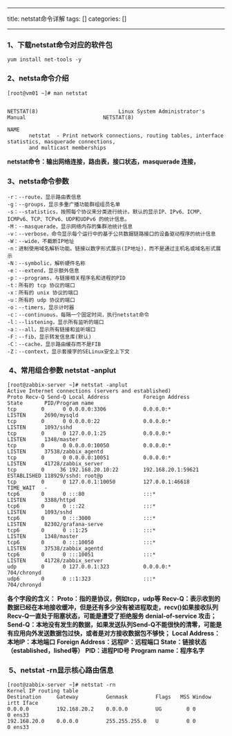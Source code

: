 
--- 
title:  netstat命令详解 
tags: []
categories: [] 

---
### 1、下载netstat命令对应的软件包

```
yum install net-tools -y

```

### 2、netsta命令介绍

```
[root@vm01 ~]# man netstat


NETSTAT(8)                          Linux System Administrator's Manual                         NETSTAT(8)

NAME
       netstat  - Print network connections, routing tables, interface statistics, masquerade connections,
       and multicast memberships

```

>  
 **netstat命令：输出网络连接，路由表，接口状态，masquerade 连接，** 


### 3、netsta命令参数

```
-r：--route，显示路由表信息
-g：--groups，显示多重广播功能群组组员名单
-s：--statistics，按照每个协议来分类进行统计。默认的显示IP、IPv6、ICMP、ICMPv6、TCP、TCPv6、UDP和UDPv6 的统计信息。
-M：--masquerade，显示网络内存的集群池统计信息
-v：--verbose，命令显示每个运行中的基于公共数据链路接口的设备驱动程序的统计信息
-W：--wide，不截断IP地址
-n：进制使用域名解析功能。链接以数字形式展示(IP地址)，而不是通过主机名或域名形式展示
-N：--symbolic，解析硬件名称
-e：--extend，显示额外信息
-p：--programs，与链接相关程序名和进程的PID
-t：所有的 tcp 协议的端口
-x：所有的 unix 协议的端口
-u：所有的 udp 协议的端口
-o：--timers，显示计时器
-c：--continuous，每隔一个固定时间，执行netstat命令
-l：--listening，显示所有监听的端口
-a：--all，显示所有链接和监听端口
-F：--fib，显示转发信息库(默认)
-C：--cache，显示路由缓存而不是FIB
-Z：--context，显示套接字的SELinux安全上下文
```

###  4、常用组合参数 netstat -anplut

```
[root@zabbix-server ~]# netstat -anplut
Active Internet connections (servers and established)
Proto Recv-Q Send-Q Local Address           Foreign Address         State       PID/Program name    
tcp        0      0 0.0.0.0:3306            0.0.0.0:*               LISTEN      2690/mysqld         
tcp        0      0 0.0.0.0:22              0.0.0.0:*               LISTEN      1093/sshd           
tcp        0      0 127.0.0.1:25            0.0.0.0:*               LISTEN      1348/master         
tcp        0      0 0.0.0.0:10050           0.0.0.0:*               LISTEN      37538/zabbix_agentd 
tcp        0      0 0.0.0.0:10051           0.0.0.0:*               LISTEN      41728/zabbix_server 
tcp        0     36 192.168.20.10:22        192.168.20.1:59621      ESTABLISHED 118929/sshd: root@p 
tcp        0      0 127.0.0.1:10050         127.0.0.1:46618         TIME_WAIT   -                   
tcp6       0      0 :::80                   :::*                    LISTEN      3388/httpd          
tcp6       0      0 :::22                   :::*                    LISTEN      1093/sshd           
tcp6       0      0 :::3000                 :::*                    LISTEN      82302/grafana-serve 
tcp6       0      0 ::1:25                  :::*                    LISTEN      1348/master         
tcp6       0      0 :::10050                :::*                    LISTEN      37538/zabbix_agentd 
tcp6       0      0 :::10051                :::*                    LISTEN      41728/zabbix_server 
udp        0      0 127.0.0.1:323           0.0.0.0:*                           704/chronyd         
udp6       0      0 ::1:323                 :::*                                704/chronyd        
```

>  
 **各个字段的含义：** 
 **Proto：指的是协议，例如tcp，udp等** 
 **Recv-Q：表示收到的数据已经在本地接收缓冲，但是还有多少没有被进程取走，recv()如果接收队列Recv-Q一直处于阻塞状态，可能是遭受了拒绝服务 denial-of-service 攻击；** 
 **Send-Q：本地没有发生的数据，如果发送队列Send-Q不能很快的清零，可能是有应用向外发送数据包过快，或者是对方接收数据包不够快；** 
 **Local Address：本地IP：本地端口** 
 **Foreign Address：远程IP：远程端口** 
 **State：链接状态（established，lished等）** 
 **PID：进程PID号** 
 **Program name：程序名字** 


###  5、netstat -rn显示核心路由信息

```
[root@zabbix-server ~]# netstat -rn
Kernel IP routing table
Destination     Gateway         Genmask         Flags   MSS Window  irtt Iface
0.0.0.0         192.168.20.2    0.0.0.0         UG        0 0          0 ens33
192.168.20.0    0.0.0.0         255.255.255.0   U         0 0          0 ens33

```


